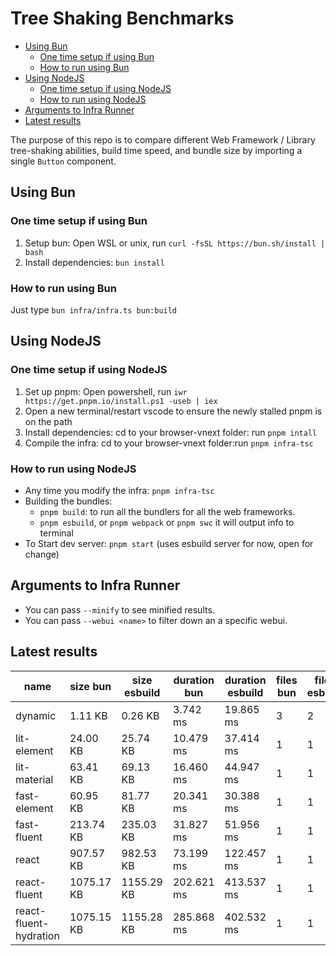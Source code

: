 # Tree Shaking Benchmarks

<!-- TOC -->
- [Using Bun](#using-bun)
  - [One time setup if using Bun](#one-time-setup-if-using-bun)
  - [How to run using Bun](#how-to-run-using-bun)
- [Using NodeJS](#using-nodejs)
  - [One time setup if using NodeJS](#one-time-setup-if-using-nodejs)
  - [How to run using NodeJS](#how-to-run-using-nodejs)
- [Arguments to Infra Runner](#arguments-to-infra-runner)
- [Latest results](#latest-results)
<!-- /TOC -->


The purpose of this repo is to compare different Web Framework / Library tree-shaking abilities, build time speed, and bundle size by importing a single `Button` component. 


## Using Bun
### One time setup if using Bun
1. Setup bun: Open WSL or unix, run `curl -fsSL https://bun.sh/install | bash`
2. Install dependencies: `bun install`
### How to run using Bun
Just type `bun infra/infra.ts bun:build`


## Using NodeJS
### One time setup if using NodeJS
1. Set up pnpm: Open powershell, run `iwr https://get.pnpm.io/install.ps1 -useb | iex`
2. Open a new terminal/restart vscode to ensure the newly stalled pnpm is on the path
3. Install dependencies: cd to your browser-vnext folder: run `pnpm intall`
4. Compile the infra: cd to your browser-vnext folder:run `pnpm infra-tsc`

### How to run using NodeJS
- Any time you modify the infra: `pnpm infra-tsc`
- Building the bundles:
    - `pnpm build`: to run all the bundlers for all the web frameworks.
    - `pnpm esbuild`, or `pnpm webpack` or `pnpm swc` it will output info to terminal
- To Start dev server: `pnpm start` (uses esbuild server for now, open for change)

## Arguments to Infra Runner
-  You can pass `--minify` to see minified results.
-  You can pass `--webui <name>` to filter down an a specific webui.

## Latest results
| name | size bun | size esbuild | duration bun | duration esbuild | files bun | files esbuild |
| --- | --- | --- | --- | --- | --- | ---
| dynamic | 1.11 KB | 0.26 KB | 3.742 ms | 19.865 ms | 3 | 2 |
| lit-element | 24.00 KB | 25.74 KB | 10.479 ms | 37.414 ms | 1 | 1 |
| lit-material | 63.41 KB | 69.13 KB | 16.460 ms | 44.947 ms | 1 | 1 |
| fast-element | 60.95 KB | 81.77 KB | 20.341 ms | 30.388 ms | 1 | 1 |
| fast-fluent | 213.74 KB | 235.03 KB | 31.827 ms | 51.956 ms | 1 | 1 |
| react | 907.57 KB | 982.53 KB | 73.199 ms | 122.457 ms | 1 | 1 |
| react-fluent | 1075.17 KB | 1155.29 KB | 202.621 ms | 413.537 ms | 1 | 1 |
| react-fluent-hydration | 1075.15 KB | 1155.28 KB | 285.868 ms | 402.532 ms | 1 | 1 |